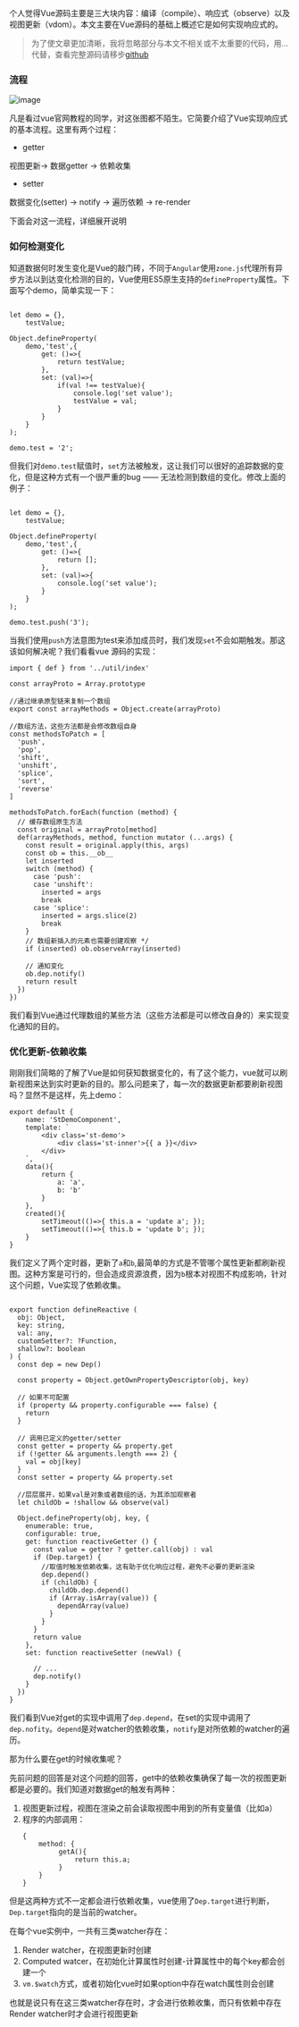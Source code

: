 个人觉得Vue源码主要是三大块内容：编译（compile）、响应式（observe）以及视图更新（vdom）。本文主要在Vue源码的基础上概述它是如何实现响应式的。

> 为了使文章更加清晰，我将忽略部分与本文不相关或不太重要的代码，用...代替，查看完整源码请移步[github](https://github.com/superTerrorist/learn-code/tree/master/vue/src) 

### 流程

![image](https://cn.vuejs.org/images/data.png)

凡是看过vue官网教程的同学，对这张图都不陌生。它简要介绍了Vue实现响应式的基本流程。这里有两个过程：
- getter

视图更新-> 数据getter -> 依赖收集

- setter

数据变化(setter) -> notify -> 遍历依赖 -> re-render

下面会对这一流程，详细展开说明

### 如何检测变化

知道数据何时发生变化是Vue的敲门砖，不同于`Angular`使用`zone.js`代理所有异步方法以到达变化检测的目的，Vue使用ES5原生支持的`defineProperty`属性。下面写个demo，简单实现一下：

```

let demo = {},
    testValue;

Object.defineProperty(
    demo,'test',{
        get: ()=>{
            return testValue;
        },
        set: (val)=>{
            if(val !== testValue){
				console.log('set value');
				testValue = val;
			}
        }
    }
);

demo.test = '2';

```
但我们对`demo.test`赋值时，`set`方法被触发，这让我们可以很好的追踪数据的变化，但是这种方式有一个很严重的bug —— 无法检测到数组的变化。修改上面的例子：

```

let demo = {},
    testValue;

Object.defineProperty(
    demo,'test',{
        get: ()=>{
            return [];
        },
        set: (val)=>{
            console.log('set value');
        }
    }
);

demo.test.push('3');

```
当我们使用`push`方法意图为test来添加成员时，我们发现`set`不会如期触发。那这该如何解决呢？我们看看vue 源码的实现：

```
import { def } from '../util/index'

const arrayProto = Array.prototype

//通过继承原型链来复制一个数组
export const arrayMethods = Object.create(arrayProto)

//数组方法，这些方法都是会修改数组自身
const methodsToPatch = [
  'push',
  'pop',
  'shift',
  'unshift',
  'splice',
  'sort',
  'reverse'
]

methodsToPatch.forEach(function (method) {
  // 缓存数组原生方法
  const original = arrayProto[method]
  def(arrayMethods, method, function mutator (...args) {
    const result = original.apply(this, args)
    const ob = this.__ob__
    let inserted
    switch (method) {
      case 'push':
      case 'unshift':
        inserted = args
        break
      case 'splice':
        inserted = args.slice(2)
        break
    }
    // 数组新插入的元素也需要创建观察 */
    if (inserted) ob.observeArray(inserted)
    
    // 通知变化
    ob.dep.notify()
    return result
  })
})

```
我们看到Vue通过代理数组的某些方法（这些方法都是可以修改自身的）来实现变化通知的目的。

### 优化更新-依赖收集

刚刚我们简略的了解了Vue是如何获知数据变化的，有了这个能力，vue就可以刷新视图来达到实时更新的目的。那么问题来了，每一次的数据更新都要刷新视图吗？显然不是这样，先上demo：

```
export default {
    name: 'StDemoComponent',
    template: `
        <div class='st-demo'>
            <div class='st-inner'>{{ a }}</div>
        </div>
    `,
    data(){
        return {
            a: 'a',
            b: 'b'
        }
    },
    created(){
        setTimeout(()=>{ this.a = 'update a'; });
        setTimeout(()=>{ this.b = 'update b'; });
    }
}

```
我们定义了两个定时器，更新了`a`和`b`,最简单的方式是不管哪个属性更新都刷新视图。这种方案是可行的，但会造成资源浪费，因为`b`根本对视图不构成影响，针对这个问题，Vue实现了依赖收集。

```

export function defineReactive (
  obj: Object,
  key: string,
  val: any,
  customSetter?: ?Function,
  shallow?: boolean
) {
  const dep = new Dep()

  const property = Object.getOwnPropertyDescriptor(obj, key)

  // 如果不可配置
  if (property && property.configurable === false) {
    return
  }

  // 调用已定义的getter/setter
  const getter = property && property.get
  if (!getter && arguments.length === 2) {
    val = obj[key]
  }
  const setter = property && property.set

  //层层展开，如果val是对象或者数组的话，为其添加观察者
  let childOb = !shallow && observe(val)

  Object.defineProperty(obj, key, {
    enumerable: true,
    configurable: true,
    get: function reactiveGetter () {
      const value = getter ? getter.call(obj) : val
      if (Dep.target) {
        //取值时触发依赖收集，这有助于优化响应过程，避免不必要的更新渲染
        dep.depend()
        if (childOb) {
          childOb.dep.depend()
          if (Array.isArray(value)) {
            dependArray(value)
          }
        }
      }
      return value
    },
    set: function reactiveSetter (newVal) {
    
      // ...
      dep.notify()
    }
  })
}

```
我们看到Vue对get的实现中调用了`dep.depend`，在set的实现中调用了`dep.nofity`。`depend`是对watcher的依赖收集，`notify`是对所依赖的watcher的遍历。

那为什么要在get的时候收集呢？

先前问题的回答是对这个问题的回答，get中的依赖收集确保了每一次的视图更新都是必要的。我们知道对数据get的触发有两种：

1. 视图更新过程，视图在渲染之前会读取视图中用到的所有变量值（比如a）
2. 程序的内部调用：
   ```
   {
       method: {
            getA(){
                return this.a;
            }
       }
   }
   ```
但是这两种方式不一定都会进行依赖收集，vue使用了`Dep.target`进行判断，`Dep.target`指向的是当前的watcher。

在每个vue实例中，一共有三类watcher存在：

1. Render watcher，在视图更新时创建
2. Computed watcer，在初始化计算属性时创建-计算属性中的每个key都会创建一个
3. `vm.$watch`方式，或者初始化vue时如果option中存在watch属性则会创建

也就是说只有在这三类watcher存在时，才会进行依赖收集，而只有依赖中存在Render watcher时才会进行视图更新
